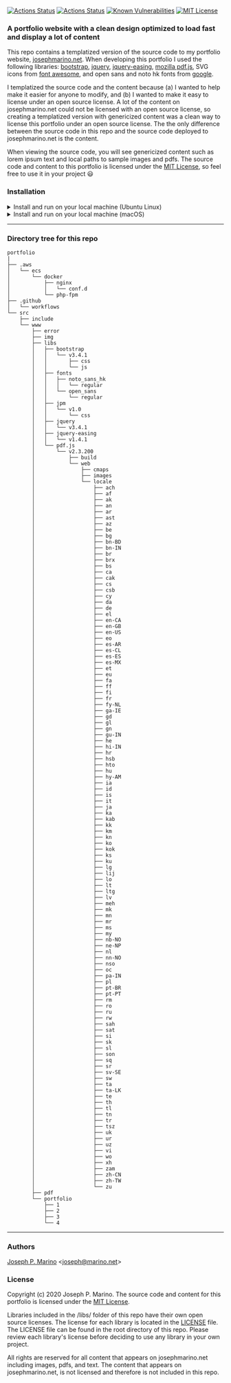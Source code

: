 [![Actions Status](https://github.com/josephmarino/portfolio/workflows/build/badge.svg)](https://github.com/josephmarino/portfolio/actions?query=workflow:build) [![Actions Status](https://github.com/josephmarino/portfolio/workflows/deploy/badge.svg)](https://github.com/josephmarino/portfolio/actions?query=workflow:deploy) [![Known Vulnerabilities](https://snyk.io/test/github/josephmarino/portfolio/badge.svg)](https://snyk.io/test/github/josephmarino/portfolio) [![MIT License](https://img.shields.io/badge/license-MIT-blue.svg)](https://github.com/josephmarino/portfolio/blob/master/LICENSE)

### A portfolio website with a clean design optimized to load fast and display a lot of content
This repo contains a templatized version of the source code to my portfolio website, [josephmarino.net](https://josephmarino.net). When developing this portfolio I used the following libraries: [bootstrap](https://github.com/twbs/bootstrap), [jquery](https://github.com/jquery/jquery), [jquery-easing](https://github.com/gdsmith/jquery.easing), [mozilla pdf.js](https://github.com/mozilla/pdf.js), SVG icons from [font awesome](https://github.com/FortAwesome/Font-Awesome), and open sans and noto hk fonts from [google](https://github.com/google/fonts).

I templatized the source code and the content because (a) I wanted to help make it easier for anyone to modify, and (b) I wanted to make it easy to license under an open source license. A lot of the content on josephmarino.net could not be licensed with an open source license, so creating a templatized version with genericized content was a clean way to license this portfolio under an open source license. The the only difference between the source code in this repo and the source code deployed to josephmarino.net is the content. 

When viewing the source code, you will see genericized content such as lorem ipsum text and local paths to sample images and pdfs. The source code and content to this portfolio is licensed under the [MIT License](https://github.com/josephmarino/portfolio/blob/master/LICENSE), so feel free to use it in your project :smiley: 

### Installation

<details><summary>Install and run on your local machine (Ubuntu Linux)</summary>
<p>

The below installation instructions will help you get the source code up and running on a local machine in your development environment, such as a laptop running Ubuntu.

#### Prerequisites:

> php (cli version)<br>
> wget

On Ubuntu, you can install the prerequisites with the following pre-compiled binary packages:

> php7.4-cli<br>
> wget

#### OK; Let's install the prereqs and source code from the command line interface (CLI):

If the php7.4-cli and wget packages are not installed on your system, you can install them by typing the following command:

```bash
sudo apt install php7.4-cli wget
```
After the php and wget packages are installed, type the following command to fetch the latest release tar file from this repo: 

```bash
wget https://github.com/josephmarino/portfolio/archive/v1.0.0.tar.gz
```

I recommend fetching the release tar file rather than cloning this repo as the release tar file excludes all of the CI/CD workflow and linter config files that are not required to run this source code locally on your machine.

After the tar file has finished downloading, let's decompress it in verbose mode by typing the command:

```bash
tar -xzvf v1.0.0.tar.gz
```

After the tar file has finished decompressing, let's go into the source directory and run the source code. To do that type the commands:

```bash
cd portfolio-1.0.0/src/www
php -S localhost:8000
```
After typing the command, php -S localhost:8000, open up Chrome or your favorite web browser and visit http://127.0.0.1:8000 to see the portfolio website running. 
</p>
</details>

<details><summary>Install and run on your local machine (macOS)</summary>
<p>

The below installation instructions will help you get the source code up and running on a local machine in your development environment, such as a macbook pro. 

#### Prerequisites:

> None

#### OK; Let's install the source code from the macOS terminal/command line interface (CLI):

Let's fetch the latest release tar file from this repo: 

```bash
curl -L -O https://github.com/josephmarino/portfolio/archive/v1.0.0.tar.gz
```

I recommend fetching the release tar file rather than cloning this repo as the release tar file excludes all of the CI/CD workflow and linter config files that are not required to run this source code locally on your machine.

After the tar file has finished downloading, let's decompress it in verbose mode by typing the command:

```bash
tar -xzvf v1.0.0.tar.gz
```

After the tar file has finished decompressing, let's go into the source directory and run the source code. To do that type the commands:

```bash
cd portfolio-1.0.0/src/www
php -S localhost:8000
```
After typing the command, php -S localhost:8000, open up Chrome or your favorite web browser and visit http://127.0.0.1:8000 to see the portfolio website running. 
</p>
</details>

---
### Directory tree for this repo
```
portfolio
|
├── .aws
│   └── ecs
│       └── docker
│           ├── nginx
│           │   └── conf.d
│           └── php-fpm
├── .github
│   └── workflows
└── src
    ├── include
    └── www
        ├── error
        ├── img
        ├── libs
        │   ├── bootstrap
        │   │   └── v3.4.1
        │   │       ├── css
        │   │       └── js
        │   ├── fonts
        │   │   ├── noto_sans_hk
        │   │   │   └── regular
        │   │   └── open_sans
        │   │       └── regular
        │   ├── jpm
        │   │   └── v1.0
        │   │       └── css
        │   ├── jquery
        │   │   └── v3.4.1
        │   ├── jquery-easing
        │   │   └── v1.4.1
        │   └── pdf.js
        │       └── v2.3.200
        │           ├── build
        │           └── web
        │               ├── cmaps
        │               ├── images
        │               └── locale
        │                   ├── ach
        │                   ├── af
        │                   ├── ak
        │                   ├── an
        │                   ├── ar
        │                   ├── ast
        │                   ├── az
        │                   ├── be
        │                   ├── bg
        │                   ├── bn-BD
        │                   ├── bn-IN
        │                   ├── br
        │                   ├── brx
        │                   ├── bs
        │                   ├── ca
        │                   ├── cak
        │                   ├── cs
        │                   ├── csb
        │                   ├── cy
        │                   ├── da
        │                   ├── de
        │                   ├── el
        │                   ├── en-CA
        │                   ├── en-GB
        │                   ├── en-US
        │                   ├── eo
        │                   ├── es-AR
        │                   ├── es-CL
        │                   ├── es-ES
        │                   ├── es-MX
        │                   ├── et
        │                   ├── eu
        │                   ├── fa
        │                   ├── ff
        │                   ├── fi
        │                   ├── fr
        │                   ├── fy-NL
        │                   ├── ga-IE
        │                   ├── gd
        │                   ├── gl
        │                   ├── gn
        │                   ├── gu-IN
        │                   ├── he
        │                   ├── hi-IN
        │                   ├── hr
        │                   ├── hsb
        │                   ├── hto
        │                   ├── hu
        │                   ├── hy-AM
        │                   ├── ia
        │                   ├── id
        │                   ├── is
        │                   ├── it
        │                   ├── ja
        │                   ├── ka
        │                   ├── kab
        │                   ├── kk
        │                   ├── km
        │                   ├── kn
        │                   ├── ko
        │                   ├── kok
        │                   ├── ks
        │                   ├── ku
        │                   ├── lg
        │                   ├── lij
        │                   ├── lo
        │                   ├── lt
        │                   ├── ltg
        │                   ├── lv
        │                   ├── meh
        │                   ├── mk
        │                   ├── mn
        │                   ├── mr
        │                   ├── ms
        │                   ├── my
        │                   ├── nb-NO
        │                   ├── ne-NP
        │                   ├── nl
        │                   ├── nn-NO
        │                   ├── nso
        │                   ├── oc
        │                   ├── pa-IN
        │                   ├── pl
        │                   ├── pt-BR
        │                   ├── pt-PT
        │                   ├── rm
        │                   ├── ro
        │                   ├── ru
        │                   ├── rw
        │                   ├── sah
        │                   ├── sat
        │                   ├── si
        │                   ├── sk
        │                   ├── sl
        │                   ├── son
        │                   ├── sq
        │                   ├── sr
        │                   ├── sv-SE
        │                   ├── sw
        │                   ├── ta
        │                   ├── ta-LK
        │                   ├── te
        │                   ├── th
        │                   ├── tl
        │                   ├── tn
        │                   ├── tr
        │                   ├── tsz
        │                   ├── uk
        │                   ├── ur
        │                   ├── uz
        │                   ├── vi
        │                   ├── wo
        │                   ├── xh
        │                   ├── zam
        │                   ├── zh-CN
        │                   ├── zh-TW
        │                   └── zu
        ├── pdf
        └── portfolio
            ├── 1
            ├── 2
            ├── 3
            └── 4
```
---

### Authors
[Joseph P. Marino](https://www.linkedin.com/in/josephpmarino/) <<joseph@marino.net>>

### License
Copyright (c) 2020 Joseph P. Marino. The source code and content for this portfolio is licensed under the [MIT License](https://github.com/josephmarino/portfolio/blob/master/LICENSE).

Libraries included in the /libs/ folder of this repo have their own open source licenses. The license for each library is located in the [LICENSE](https://github.com/josephmarino/portfolio/blob/master/LICENSE) file. The LICENSE file can be found in the root directory of this repo. Please review each library's license before deciding to use any library in your own project.

All rights are reserved for all content that appears on josephmarino.net including images, pdfs, and text. The content that appears on josephmarino.net, is not licensed and therefore is not included in this repo.